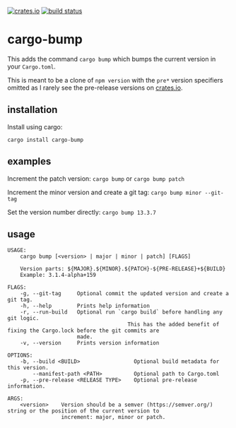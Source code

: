[![crates.io](https://img.shields.io/crates/v/cargo-bump.svg)](https://crates.io/crates/cargo-bump)
[![build status](https://travis-ci.org/wraithan/cargo-bump.svg?branch=master)](https://travis-ci.org/wraithan/cargo-bump)
# cargo-bump

This adds the command `cargo bump` which bumps the current version in your
`Cargo.toml`.

This is meant to be a clone of `npm version` with the `pre*` version specifiers
omitted as I rarely see the pre-release versions on [crates.io](https://crates.io/).

## installation

Install using cargo:

`cargo install cargo-bump`

## examples

Increment the patch version: `cargo bump` or `cargo bump patch`

Increment the minor version and create a git tag: `cargo bump minor --git-tag`

Set the version number directly: `cargo bump 13.3.7`

## usage

```
USAGE:
    cargo bump [<version> | major | minor | patch] [FLAGS]

    Version parts: ${MAJOR}.${MINOR}.${PATCH}-${PRE-RELEASE}+${BUILD}
    Example: 3.1.4-alpha+159

FLAGS:
    -g, --git-tag     Optional commit the updated version and create a git tag.
    -h, --help        Prints help information
    -r, --run-build   Optional run `cargo build` before handling any git logic.
                                      This has the added benefit of fixing the Cargo.lock before the git commits are
                      made.
    -v, --version     Prints version information

OPTIONS:
    -b, --build <BUILD>                 Optional build metadata for this version.
        --manifest-path <PATH>          Optional path to Cargo.toml
    -p, --pre-release <RELEASE TYPE>    Optional pre-release information.

ARGS:
    <version>    Version should be a semver (https://semver.org/) string or the position of the current version to
                 increment: major, minor or patch.
```
